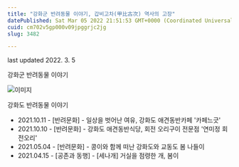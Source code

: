 ```yaml
---
title: "강화군 반려동물 이야기, 갑비고차(甲比古次) 역사의 고장"
datePublished: Sat Mar 05 2022 21:51:53 GMT+0000 (Coordinated Universal Time)
cuid: cm702v5gp000v09jpggrjc2jg
slug: 3482

---
```



last updated 2022. 3. 5

강화군 반려동물 이야기

![이미지](https://cdn.hashnode.com/res/hashnode/image/upload/v1739253897371/f872660c-da13-4089-b0c4-b725d173be61.png)

강화도 반려동물 이야기

- 2021.10.11 - [반려문화] - 일상을 벗어난 여유, 강화도 애견동반카페 '카페느긋'
- 2021.10.10 - [반려문화] - 강화도 애견동반식당, 회전 오리구이 전문점 '연미정 회전오리'
- 2021.05.04 - [반려문화] - 콩이와 함께 떠난 강화도와 교동도 봄 나들이
- 2021.04.15 - [공존과 동행] - [세나개] 거실을 점령한 개, 봄이